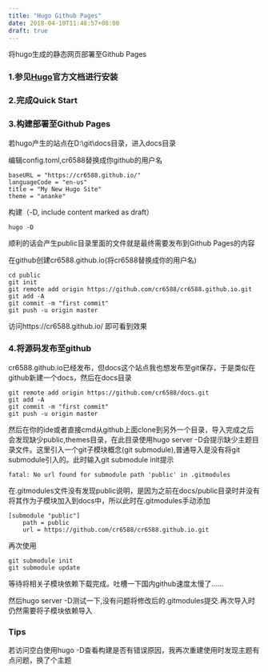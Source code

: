 ```yaml
---
title: "Hugo Github Pages"
date: 2018-04-10T11:48:57+08:00
draft: true
---
```


将hugo生成的静态网页部署至Github Pages

### 1.参见[Hugo](http://gohugo.io/)官方文档进行安装 
### 2.完成Quick Start
### 3.构建部署至Github Pages

若hugo产生的站点在D:\git\docs目录，进入docs目录

编辑config.toml,cr6588替换成你github的用户名
```
baseURL = "https://cr6588.github.io/"
languageCode = "en-us"
title = "My New Hugo Site"
theme = "ananke"
```
构建（-D, include content marked as draft）
```
hugo -D
```
顺利的话会产生public目录里面的文件就是最终需要发布到Github Pages的内容

在github创建cr6588.github.io(将cr6588替换成你的用户名)
```
cd public
git init
git remote add origin https://github.com/cr6588/cr6588.github.io.git
git add -A
git commit -m "first commit"
git push -u origin master
```
访问https://cr6588.github.io/ 即可看到效果
### 4.将源码发布至github
cr6588.github.io已经发布，但docs这个站点我也想发布至git保存，于是类似在github新建一个docs，然后在docs目录
```
git remote add origin https://github.com/cr6588/docs.git
git add -A
git commit -m "first commit"
git push -u origin master
```
然后在你的ide或者直接cmd从github上面clone到另外一个目录，导入完成之后会发现缺少public,themes目录，在此目录使用hugo server -D会提示缺少主题目录文件。这里引入一个git子模块概念(git submodule),普通导入是没有将git submodule引入的。此时输入git submodule init提示
```
fatal: No url found for submodule path 'public' in .gitmodules
```
在.gitmodules文件没有发现public说明，是因为之前在docs/public目录时并没有将其作为子模块加入到docs中，所以此时在.gitmodules手动添加
```
[submodule "public"]
    path = public
    url = https://github.com/cr6588/cr6588.github.io.git
```
再次使用
```
git submodule init
git submodule update
```
等待将相关子模块依赖下载完成。吐槽一下国内github速度太慢了......

然后hugo server -D测试一下,没有问题将修改后的.gitmodules提交.再次导入时仍然需要将子模块依赖导入

### Tips
若访问空白使用hugo -D查看构建是否有错误原因，我再次重建使用时发现主题有点问题，换了个主题
